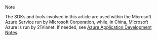 > [!NOTE]
> The SDKs and tools involved in this article are used within the Microsoft Azure Service run by Microsoft Corporation, while, in China, Microsoft Azure is run by 21Vianet. If needed, see [Azure Application Development Notes](https://www.azure.cn/documentation/articles/developerdifferences/).